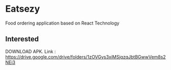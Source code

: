 # Eatsezy
Food ordering application based on React Technology

## Interested
DOWNLOAD APK. Link : https://drive.google.com/drive/folders/1zOVGys3xiMSjqzqJbtBGwwVem8s2NEi3
